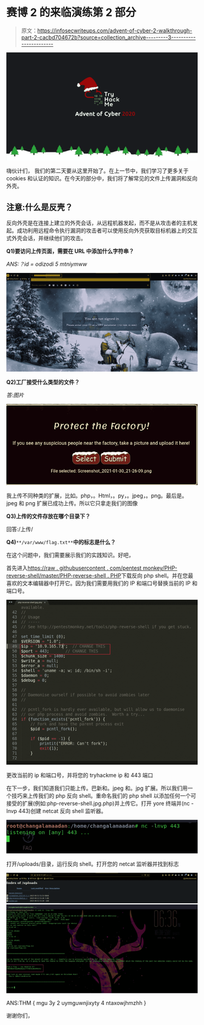 # 赛博 2 的来临演练第 2 部分

> 原文：<https://infosecwriteups.com/advent-of-cyber-2-walkthrough-part-2-cacbd704672b?source=collection_archive---------3----------------------->

![](img/5ed3c49c6e44afc96f7667d71c369c9e.png)

嗨伙计们，
我们的第二天要从这里开始了。在上一节中，我们学习了更多关于 cookies 和认证的知识。在今天的部分中，我们将了解常见的文件上传漏洞和反向外壳。

## 注意:什么是反壳？

反向外壳是在连接上建立的外壳会话，从远程机器发起，而不是从攻击者的主机发起。成功利用远程命令执行漏洞的攻击者可以使用反向外壳获取目标机器上的交互式外壳会话，并继续他们的攻击。

**Q1)要访问上传页面，需要在 URL 中添加什么字符串？**

*ANS:？id = odizodi 5 mtniymww*

![](img/3238048005769dbc77f64c7ed0e11567.png)

**Q2)工厂接受什么类型的文件？**

*答:图片*

![](img/77b4d25914ceba688a1d875bb26a316a.png)

我上传不同种类的扩展，比如。php，。Html，。py，。jpeg，。png。最后是。jpeg 和 png 扩展已成功上传。所以它只拿走我们的图像

**Q3)上传的文件存放在哪个目录下？**

回答:/上传/

**Q4)**`**/var/www/flag.txt**`**中的标志是什么？**

在这个问题中，我们需要展示我们的实践知识。好吧，

首先进入[https://raw . githubusercontent . com/pentest monkey/PHP-reverse-shell/master/PHP-reverse-shell . PHP](https://raw.githubusercontent.com/pentestmonkey/php-reverse-shell/master/php-reverse-shell.php)下载反向 php shell。并在您最喜欢的文本编辑器中打开它。因为我们需要用我们的 IP 和端口号替换当前的 IP 和端口号。

![](img/b19f6c179bc1b4895bdfdd35c4118beb.png)

更改当前的 ip 和端口号，并将您的 tryhackme ip 和 443 端口

在下一步，我们知道我们只能上传。巴新和。jpeg 和。jpg 扩展。所以我们用一个技巧来上传我们的 php 反向 shell。重命名我们的 php shell 以添加任何一个可接受的扩展(例如:php-reverse-shell.jpg.php)并上传它。打开 yore 终端并(nc -lnvp 443)创建 netcat 反向 shell 监听器。

![](img/5e02e4b92293c6ef810efe914e15c496.png)

打开/uploads/目录，运行反向 shell。打开您的 netcat 监听器并找到标志

![](img/13b17fa144c715d941ecbcecd20d6379.png)![](img/db595cf4969d14f1e530e6f2a16579c4.png)

ANS:THM { mgu 3y 2 uymguwnjixyty 4 ntaxowjhmzhh }

谢谢你们，